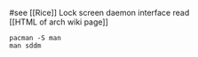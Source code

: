 #see [[Rice]]
Lock screen daemon interface
read  
[[HTML of arch wiki page]]  
```
pacman -S man 
man sddm
```
